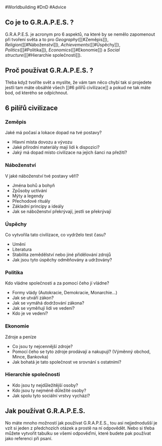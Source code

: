 #Worldbuilding #DnD #Advice

## Co je to G.R.A.P.E.S. ?
G.R.A.P.E.S. je acronym pro 6 aspektů, na které by se nemělo zapomenout při tvoření světa a to pro *Geography*([[#Zeměpis]]), *Religion*([[#Náboženství]]), *Achievements*([[#Úspěchy]]), *Politics*([[#Politika]]), *Economics*([[#Ekonomie]]) a *Social structure*([[#Hierarchie společnosti]]).
## Proč používat G.R.A.P.E.S. ?
Třeba když tvoříte svět a myslíte, že vám tam něco chybí tak si projedete jestli tam máte obsáhlé všech [[#6 pilířů civilizace]] a pokud ne tak máte bod, od kterého se odpíchnout.
## 6 pilířů civilizace
### Zeměpis
 Jaké má počasí a lokace dopad na tvé postavy?

- Hlavní místa dovozu a vývozu
- Jaké přírodní materiály mají lidi k dispozici?
- Jaký má dopad místo civilizace na jejich šanci na přežití?
### Náboženství
V jaké náboženství tvé postavy věří?

- Jména bohů a bohyň
- Způsoby uctívání
- Mýty a legendy
- Přechodové rituály
- Základní principy a ideály
- Jak se náboženství překrývají, jestli se překrývají
### Úspěchy
Co vytvořila tato civilizace, co vydrželo test času?

- Umění
- Literatura
- Stabilita zemědělství nebo jiné přidělování zdrojů
- Jak jsou tyto úspěchy odměňovány a udržovány?
### Politika
Kdo vládne společnosti a za pomocí čeho jí vládne?

- Formy vlády (Autokracie, Demokracie, Monarchie...)
- Jak se utváří zákon?
- Jak se vymáhá dodržování zákona?
- Jak se vyměňují lidi ve vedení?
- Kdo je ve vedení?
### Ekonomie
Zdroje a peníze

- Co jsou ty nejcennější zdroje?
- Pomocí čeho se tyto zdroje prodávají a nakupují? (Výměnný obchod, Mince, Bankovka)
- Jak bohatá je tato společnost ve srovnání s ostatními?
### Hierarchie společnosti
- Kdo jsou ty nejdůležitější osoby?
- Kdo jsou ty nejméně důležité osoby?
- Jak spolu tyto sociální vrstvy vychází?

## Jak používat G.R.A.P.E.S.
No máte mnoho možností jak používat G.R.A.P.E.S., tou asi nejjednodušší je vzít si jeden z předchozích otázek a prostě na ní odpovědět. Nebo si třeba můžete vytvořit tabulku se všemi odpověďmi, které budete pak používat jako referenci při psaní.